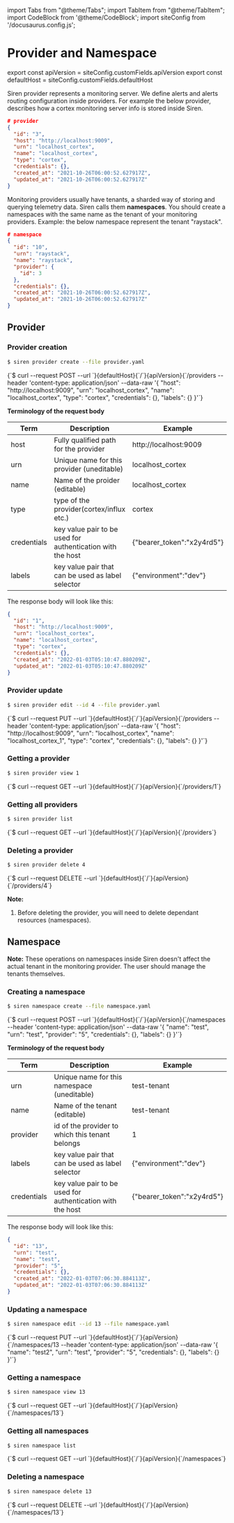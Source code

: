 import Tabs from "@theme/Tabs";
import TabItem from "@theme/TabItem";
import CodeBlock from '@theme/CodeBlock';
import siteConfig from '/docusaurus.config.js';

# Provider and Namespace

export const apiVersion = siteConfig.customFields.apiVersion
export const defaultHost = siteConfig.customFields.defaultHost

Siren provider represents a monitoring server. We define alerts and alerts routing configuration inside providers. For example the below provider, describes how a cortex monitoring server info is stored inside Siren.

```json
# provider
{
  "id": "3",
  "host": "http://localhost:9009",
  "urn": "localhost_cortex",
  "name": "localhost_cortex",
  "type": "cortex",
  "credentials": {},
  "created_at": "2021-10-26T06:00:52.627917Z",
  "updated_at": "2021-10-26T06:00:52.627917Z"
}
```

Monitoring providers usually have tenants, a sharded way of storing and querying telemetry data. Siren calls them **namespaces**. You should create a namespaces with the same name as the tenant of your monitoring providers. Example: the below namespace represent the tenant "raystack".

```json
# namespace
{
  "id": "10",
  "urn": "raystack",
  "name": "raystack",
  "provider": {
    "id": 3
  },
  "credentials": {},
  "created_at": "2021-10-26T06:00:52.627917Z",
  "updated_at": "2021-10-26T06:00:52.627917Z"
}
```

## Provider

### Provider creation

<Tabs groupId="api">
  <TabItem value="cli" label="CLI" default>

```bash
$ siren provider create --file provider.yaml
```

  </TabItem>
  <TabItem value="http" label="HTTP">
    <CodeBlock className="language-bash">
    {`$ curl --request POST
  --url `}{defaultHost}{`/`}{apiVersion}{`/providers
  --header 'content-type: application/json'
  --data-raw '{
  "host": "http://localhost:9009",
  "urn": "localhost_cortex",
  "name": "localhost_cortex",
  "type": "cortex",
  "credentials": {},
  "labels": {}
}'`}
    </CodeBlock>

  </TabItem>
</Tabs>

**Terminology of the request body**

| Term        | Description                                                | Example                    |
| ----------- | ---------------------------------------------------------- | -------------------------- |
| host        | Fully qualified path for the provider                      | http://localhost:9009      |
| urn         | Unique name for this provider (uneditable)                 | localhost_cortex           |
| name        | Name of the proider (editable)                             | localhost_cortex           |
| type        | type of the provider(cortex/influx etc.)                   | cortex                     |
| credentials | key value pair to be used for authentication with the host | {"bearer_token":"x2y4rd5"} |
| labels      | key value pair that can be used as label selector          | {"environment":"dev"}      |

The response body will look like this:

```json
{
  "id": "1",
  "host": "http://localhost:9009",
  "urn": "localhost_cortex",
  "name": "localhost_cortex",
  "type": "cortex",
  "credentials": {},
  "created_at": "2022-01-03T05:10:47.880209Z",
  "updated_at": "2022-01-03T05:10:47.880209Z"
}
```

### Provider update

<Tabs groupId="api">
  <TabItem value="cli" label="CLI" default>

```bash
$ siren provider edit --id 4 --file provider.yaml
```

  </TabItem>
  <TabItem value="http" label="HTTP">
    <CodeBlock className="language-bash">
    {`$ curl --request PUT
  --url `}{defaultHost}{`/`}{apiVersion}{`/providers
  --header 'content-type: application/json'
  --data-raw '{
  "host": "http://localhost:9009",
  "urn": "localhost_cortex",
  "name": "localhost_cortex_1",
  "type": "cortex",
  "credentials": {},
  "labels": {}
}'`}
    </CodeBlock>

  </TabItem>
</Tabs>

### Getting a provider

<Tabs groupId="api">
  <TabItem value="cli" label="CLI" default>

```bash
$ siren provider view 1
```

  </TabItem>

  <TabItem value="http" label="HTTP">
    <CodeBlock className="language-bash">
    {`$ curl --request GET --url `}{defaultHost}{`/`}{apiVersion}{`/providers/1`}
    </CodeBlock>
  </TabItem>
</Tabs>

### Getting all providers

<Tabs groupId="api">
  <TabItem value="cli" label="CLI" default>

```bash
$ siren provider list
```

  </TabItem>
  <TabItem value="http" label="HTTP">
    <CodeBlock className="language-bash">
    {`$ curl --request GET --url `}{defaultHost}{`/`}{apiVersion}{`/providers`}
    </CodeBlock>
  </TabItem>
</Tabs>

### Deleting a provider

<Tabs groupId="api">
  <TabItem value="cli" label="CLI" default>

```bash
$ siren provider delete 4
```

  </TabItem>
  <TabItem value="http" label="HTTP">
    <CodeBlock className="language-bash">
    {`$ curl --request DELETE --url `}{defaultHost}{`/`}{apiVersion}{`/providers/4`}
    </CodeBlock>
  </TabItem>
</Tabs>

**Note:**

1. Before deleting the provider, you will need to delete dependant resources (namespaces).

## Namespace

**Note:** These operations on namespaces inside Siren doesn't affect the actual tenant in the monitoring provider. The user should manage the tenants themselves.

### Creating a namespace

<Tabs groupId="api">
  <TabItem value="cli" label="CLI" default>

```bash
$ siren namespace create --file namespace.yaml
```

  </TabItem>
  <TabItem value="http" label="HTTP">
    <CodeBlock className="language-bash">
    {`$ curl --request POST
  --url `}{defaultHost}{`/`}{apiVersion}{`/namespaces
  --header 'content-type: application/json'
  --data-raw '{
    "name": "test",
    "urn": "test",
    "provider": "5",
    "credentials": {},
    "labels": {}
}'`}
    </CodeBlock>
  </TabItem>
</Tabs>

**Terminology of the request body**

| Term        | Description                                                | Example                    |
| ----------- | ---------------------------------------------------------- | -------------------------- |
| urn         | Unique name for this namespace (uneditable)                | test-tenant                |
| name        | Name of the tenant (editable)                              | test-tenant                |
| provider    | id of the provider to which this tenant belongs            | 1                          |
| labels      | key value pair that can be used as label selector          | {"environment":"dev"}      |
| credentials | key value pair to be used for authentication with the host | {"bearer_token":"x2y4rd5"} |

The response body will look like this:

```json
{
  "id": "13",
  "urn": "test",
  "name": "test",
  "provider": "5",
  "credentials": {},
  "created_at": "2022-01-03T07:06:30.884113Z",
  "updated_at": "2022-01-03T07:06:30.884113Z"
}
```

### Updating a namespace

<Tabs groupId="api">
  <TabItem value="cli" label="CLI" default>

```bash
$ siren namespace edit --id 13 --file namespace.yaml
```

  </TabItem>
  <TabItem value="http" label="HTTP">
    <CodeBlock className="language-bash">
    {`$ curl --request PUT
  --url `}{defaultHost}{`/`}{apiVersion}{`/namespaces/13
  --header 'content-type: application/json'
  --data-raw '{
    "name": "test2",
    "urn": "test",
    "provider": "5",
    "credentials": {},
    "labels": {}
}'`}
    </CodeBlock>
  </TabItem>
</Tabs>

### Getting a namespace

<Tabs groupId="api">
  <TabItem value="cli" label="CLI" default>

```bash
$ siren namespace view 13
```

  </TabItem>
  <TabItem value="http" label="HTTP">
    <CodeBlock className="language-bash">
    {`$ curl --request GET --url `}{defaultHost}{`/`}{apiVersion}{`/namespaces/13`}
    </CodeBlock>
  </TabItem>
</Tabs>

### Getting all namespaces

<Tabs groupId="api">
  <TabItem value="cli" label="CLI" default>

```bash
$ siren namespace list
```

  </TabItem>
  <TabItem value="http" label="HTTP">
    <CodeBlock className="language-bash">
    {`$ curl --request GET --url `}{defaultHost}{`/`}{apiVersion}{`/namespaces`}
    </CodeBlock>
  </TabItem>
</Tabs>

### Deleting a namespace

<Tabs groupId="api">
  <TabItem value="cli" label="CLI" default>

```bash
$ siren namespace delete 13
```

  </TabItem>
  <TabItem value="http" label="HTTP">
    <CodeBlock className="language-bash">
    {`$ curl --request DELETE --url `}{defaultHost}{`/`}{apiVersion}{`/namespaces/13`}
    </CodeBlock>
  </TabItem>
</Tabs>
